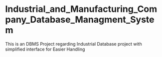# Industrial_and_Manufacturing_Company_Database_Managment_System
 This is an DBMS Project regarding Industrial Database project with simplified interface for Easier Handling

